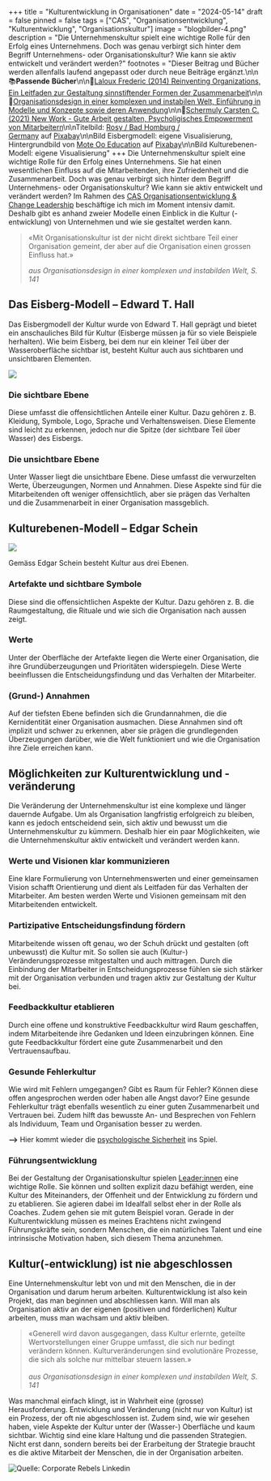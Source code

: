 +++
title = "Kulturentwicklung in Organisationen"
date = "2024-05-14"
draft = false
pinned = false
tags = ["CAS", "Organisationsentwicklung", "Kulturentwicklung", "Organisationskultur"]
image = "blogbilder-4.png"
description = "Die Unternehmenskultur spielt eine wichtige Rolle für den Erfolg eines Unternehmens. Doch was genau verbirgt sich hinter dem Begriff Unternehmens- oder Organisationskultur? Wie kann sie aktiv entwickelt und verändert werden?"
footnotes = "Dieser Beitrag und Bücher werden allenfalls laufend angepasst oder durch neue Beiträge ergänzt.\n\n📚**Passende** **Bücher**\n\n📘[Laloux Frederic (2014) Reinventing Organizations, Ein Leitfaden zur Gestaltung sinnstiftender Formen der Zusammenarbeit](https://www.exlibris.ch/de/buecher-buch/deutschsprachige-buecher/frederic-laloux/reinventing-organizations/id/9783800649136/)\n\n📘[Organisationsdesign in einer komplexen und instabilen Welt, Einführung in Modelle und Konzepte sowie deren Anwendung](https://www.exlibris.ch/de/buecher-buch/deutschsprachige-buecher/jens-o-meissner/organisationsdesign-in-einer-komplexen-und-instabilen-welt/id/9783658423384/?userLoggedOut=true)\n\n📘[Schermuly Carsten C. (2021) New Work - Gute Arbeit gestalten, Psycholigisches Empowerment von Mitarbeitern](https://www.exlibris.ch/de/buecher-buch/deutschsprachige-buecher/carsten-c-schermuly/new-work-gute-arbeit-gestalten/id/9783648150023/)\n\nTitelbild: [Rosy / Bad Homburg / Germany](https://pixabay.com/de/users/roszie-6000120/?utm_source=link-attribution&utm_medium=referral&utm_campaign=image&utm_content=7697330) auf [Pixabay](https://pixabay.com/de//?utm_source=link-attribution&utm_medium=referral&utm_campaign=image&utm_content=7697330)\n\nBild Eisbergmodell: eigene Visualisierung, Hintergrundbild von [Mote Oo Education](https://pixabay.com/de/users/moteoo-466065/?utm_source=link-attribution&utm_medium=referral&utm_campaign=image&utm_content=3273216) auf [Pixabay](https://pixabay.com/de//?utm_source=link-attribution&utm_medium=referral&utm_campaign=image&utm_content=3273216)\n\nBild Kulturebenen-Modell: eigene Visualisierung"
+++
Die Unternehmenskultur spielt eine wichtige Rolle für den Erfolg eines Unternehmens. Sie hat einen wesentlichen Einfluss auf die Mitarbeitenden, ihre Zufriedenheit und die Zusammenarbeit. Doch was genau verbirgt sich hinter dem Begriff Unternehmens- oder Organisationskultur? Wie kann sie aktiv entwickelt und verändert werden? Im Rahmen des [CAS Organisationsentwicklung & Change Leadership](https://www.bensblog.ch/cas_organisationsentwicklung_change_leadership_dereinstieg/) beschäftige ich mich im Moment intensiv damit. Deshalb gibt es anhand zweier Modelle einen Einblick in die Kultur (-entwicklung) von Unternehmen und wie sie gestaltet werden kann. 

> «Mit Organisationskultur ist der nicht direkt sichtbare Teil einer Organisation gemeint, der aber auf die Organisation einen grossen Einfluss hat.»
>
> *aus Organisationsdesign in einer komplexen und instabilden Welt, S. 141*

## **Das Eisberg-Modell – Edward T. Hall**

Das Eisbergmodell der Kultur wurde von Edward T. Hall geprägt und bietet ein anschauliches Bild für Kultur (Eisberge müssen ja für so viele Beispiele herhalten). Wie beim Eisberg, bei dem nur ein kleiner Teil über der Wasseroberfläche sichtbar ist, besteht Kultur auch aus sichtbaren und unsichtbaren Elementen.

![](blogbilder.png)

### **Die sichtbare Ebene**

Diese umfasst die offensichtlichen Anteile einer Kultur. Dazu gehören z. B. Kleidung, Symbole, Logo, Sprache und Verhaltensweisen. Diese Elemente sind leicht zu erkennen, jedoch nur die Spitze (der sichtbare Teil über Wasser) des Eisbergs.

### **Die unsichtbare Ebene**

Unter Wasser liegt die unsichtbare Ebene. Diese umfasst die verwurzelten Werte, Überzeugungen, Normen und Annahmen. Diese Aspekte sind für die Mitarbeitenden oft weniger offensichtlich, aber sie prägen das Verhalten und die Zusammenarbeit in einer Organisation massgeblich.

## **Kulturebenen-Modell – Edgar Schein**

![](blogbilder-3.png)

Gemäss Edgar Schein besteht Kultur aus drei Ebenen.

### **Artefakte und sichtbare Symbole**

Diese sind die offensichtlichen Aspekte der Kultur. Dazu gehören z. B. die Raumgestaltung, die Rituale und wie sich die Organisation nach aussen zeigt.

### **Werte**

Unter der Oberfläche der Artefakte liegen die Werte einer Organisation, die ihre Grundüberzeugungen und Prioritäten widerspiegeln. Diese Werte beeinflussen die Entscheidungsfindung und das Verhalten der Mitarbeiter.

### **(Grund-) Annahmen**

Auf der tiefsten Ebene befinden sich die Grundannahmen, die die Kernidentität einer Organisation ausmachen. Diese Annahmen sind oft implizit und schwer zu erkennen, aber sie prägen die grundlegenden Überzeugungen darüber, wie die Welt funktioniert und wie die Organisation ihre Ziele erreichen kann.

## **Möglichkeiten zur Kulturentwicklung und -veränderung**

Die Veränderung der Unternehmenskultur ist eine komplexe und länger dauernde Aufgabe. Um als Organisation langfristig erfolgreich zu bleiben, kann es jedoch entscheidend sein, sich aktiv und bewusst um die Unternehmenskultur zu kümmern. Deshalb hier ein paar Möglichkeiten, wie die Unternehmenskultur aktiv entwickelt und verändert werden kann. 

### **Werte und Visionen klar kommunizieren**

Eine klare Formulierung von Unternehmenswerten und einer gemeinsamen Vision schafft Orientierung und dient als Leitfaden für das Verhalten der Mitarbeiter. Am besten werden Werte und Visionen gemeinsam mit den Mitarbeitenden entwickelt. 

### **Partizipative Entscheidungsfindung fördern**

Mitarbeitende wissen oft genau, wo der Schuh drückt und gestalten (oft unbewusst) die Kultur mit. So sollen sie auch (Kultur-) Veränderungsprozesse mitgestalten und auch mittragen. Durch die Einbindung der Mitarbeiter in Entscheidungsprozesse fühlen sie sich stärker mit der Organisation verbunden und tragen aktiv zur Gestaltung der Kultur bei.

### **Feedbackkultur etablieren**

Durch eine offene und konstruktive Feedbackkultur wird Raum geschaffen, indem Mitarbeitende ihre Gedanken und Ideen einzubringen können. Eine gute Feedbackkultur fördert eine gute Zusammenarbeit und den Vertrauensaufbau. 

### **Gesunde Fehlerkultur**

Wie wird mit Fehlern umgegangen? Gibt es Raum für Fehler? Können diese offen angesprochen werden oder haben alle Angst davor? Eine gesunde Fehlerkultur trägt ebenfalls wesentlich zu einer guten Zusammenarbeit und Vertrauen bei. Zudem hilft das bewusste An- und Besprechen von Fehlern als Individuum, Team und Organisation besser zu werden. 

**\-->** Hier kommt wieder die [psychologische Sicherheit](https://www.bensblog.ch/psychologische-sicherheit/) ins Spiel.

### **Führungsentwicklung**

Bei der Gestaltung der Organisationskultur spielen [Leader:innen](https://www.bensblog.ch/leadership-navigieren-im-wandel/) eine wichtige Rolle. Sie können und sollten explizit dazu befähigt werden, eine Kultur des Miteinanders, der Offenheit und der Entwicklung zu fördern und zu etablieren. Sie agieren dabei im Idealfall selbst eher in der Rolle als Coaches. Zudem gehen sie mit gutem Beispiel voran. Gerade in der Kulturentwicklung müssen es meines Erachtens nicht zwingend Führungskräfte sein, sondern Menschen, die ein natürliches Talent und eine intrinsische Motivation haben, sich diesem Thema anzunehmen. 

## **Kultur(-entwicklung) ist nie abgeschlossen**

Eine Unternehmenskultur lebt von und mit den Menschen, die in der Organisation und darum herum arbeiten. Kulturentwicklung ist also kein Projekt, das man beginnen und abschliessen kann. Will man als Organisation aktiv an der eigenen (positiven und förderlichen) Kultur arbeiten, muss man wachsam und aktiv bleiben. 

> «Generell wird davon ausgegangen, dass Kultur erlernte, geteilte Wertvorstellungen einer Gruppe umfasst, die sich nur bedingt verändern können. Kulturveränderungen sind evolutionäre Prozesse, die sich als solche nur mittelbar steuern lassen.»\
> \
> *aus Organisationsdesign in einer komplexen und instabilden Welt, S. 141*

Was manchmal einfach klingt, ist in Wahrheit eine (grosse) Herausforderung. Entwicklung und Veränderung (nicht nur von Kultur) ist ein Prozess, der oft nie abgeschlossen ist. Zudem sind, wie wir gesehen haben, viele Aspekte der Kultur unter der (Wasser-) Oberfläche und kaum sichtbar. Wichtig sind eine klare Haltung und die passenden Strategien. Nicht erst dann, sondern bereits bei der Erarbeitung der Strategie braucht es die aktive Mitarbeit der Menschen, die in der Organisation arbeiten.

![Quelle: Corporate Rebels Linkedin](1715182341668.jpeg)

<script class="podigee-podcast-player" src="https://player.podigee-cdn.net/podcast-player/javascripts/podigee-podcast-player.js" data-configuration="https://entwicklungsfreiraum-siebenminuten.podigee.io/12-kulturentwicklung/embed?context=external"></script>
